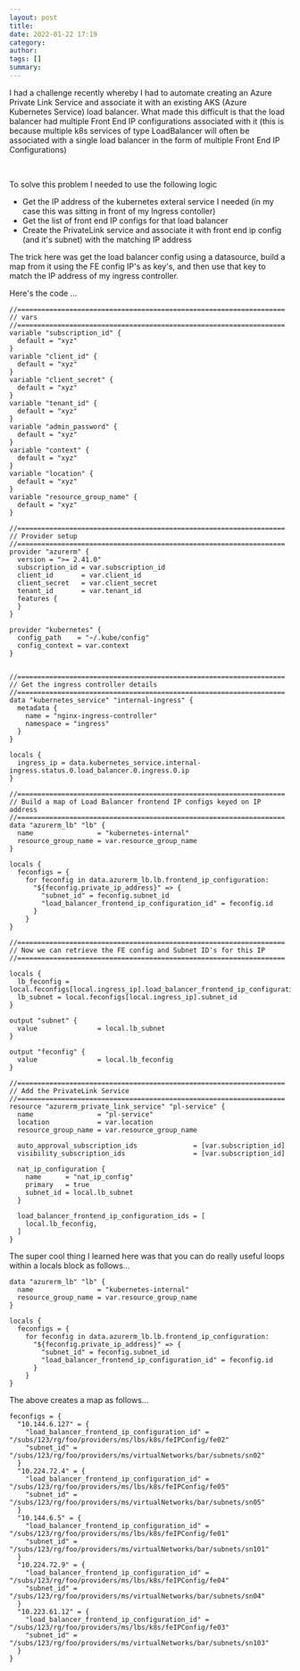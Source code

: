 ```yaml
---
layout: post
title: 
date: 2022-01-22 17:19
category: 
author: 
tags: []
summary: 
---
```


I had a challenge recently whereby I had to automate creating an Azure Private Link Service and associate it with an existing AKS (Azure Kubernetes Service) load balancer.  What made this difficult is that the load balancer had multiple Front End IP configurations associated with it (this is because multiple k8s services of type LoadBalancer will often be associated with a single load balancer in the form of multiple Front End IP Configurations)


<br>


To solve this problem I needed to use the following logic 
- Get the IP address of the kubernetes exteral service I needed (in my case this was sitting in front of my Ingress contoller)
- Get the list of front end IP configs for that load balancer
- Create the PrivateLink service and associate it with front end ip config (and it's subnet) with the matching IP address


The trick here was get the load balancer config using a datasource, build a map from it using the FE config IP's as key's, and then use that key to match the IP address of my ingress controller.


Here's the code ...

```
//===================================================================
// vars 
//===================================================================
variable "subscription_id" {
  default = "xyz"
}
variable "client_id" {
  default = "xyz"
}
variable "client_secret" {
  default = "xyz"
}
variable "tenant_id" {
  default = "xyz"
}
variable "admin_password" {
  default = "xyz"
}
variable "context" {
  default = "xyz"
}
variable "location" {
  default = "xyz"
}
variable "resource_group_name" {
  default = "xyz"
}

//===================================================================
// Provider setup 
//===================================================================
provider "azurerm" {
  version = ">= 2.41.0"
  subscription_id = var.subscription_id
  client_id       = var.client_id
  client_secret   = var.client_secret
  tenant_id       = var.tenant_id
  features {
  }
}

provider "kubernetes" {
  config_path    = "~/.kube/config"
  config_context = var.context
}


//===================================================================
// Get the ingress controller details
//===================================================================
data "kubernetes_service" "internal-ingress" {
  metadata {
    name = "nginx-ingress-controller"
    namespace = "ingress"
  }
}

locals {
  ingress_ip = data.kubernetes_service.internal-ingress.status.0.load_balancer.0.ingress.0.ip
}

//===================================================================
// Build a map of Load Balancer frontend IP configs keyed on IP address
//===================================================================
data "azurerm_lb" "lb" {
  name                = "kubernetes-internal"
  resource_group_name = var.resource_group_name
}

locals {
  feconfigs = {
    for feconfig in data.azurerm_lb.lb.frontend_ip_configuration:
      "${feconfig.private_ip_address}" => {
        "subnet_id" = feconfig.subnet_id
        "load_balancer_frontend_ip_configuration_id" = feconfig.id
      }
    }
}

//===================================================================
// Now we can retrieve the FE config and Subnet ID's for this IP 
//===================================================================

locals {
  lb_feconfig = local.feconfigs[local.ingress_ip].load_balancer_frontend_ip_configuration_id
  lb_subnet = local.feconfigs[local.ingress_ip].subnet_id
}

output "subnet" {
  value               = local.lb_subnet
}

output "feconfig" {
  value               = local.lb_feconfig
}

//===================================================================
// Add the PrivateLink Service
//===================================================================
resource "azurerm_private_link_service" "pl-service" {
  name                = "pl-service"
  location            = var.location
  resource_group_name = var.resource_group_name

  auto_approval_subscription_ids              = [var.subscription_id]
  visibility_subscription_ids                 = [var.subscription_id]

  nat_ip_configuration {
    name      = "nat_ip_config"
    primary   = true
    subnet_id = local.lb_subnet
  }

  load_balancer_frontend_ip_configuration_ids = [
    local.lb_feconfig,
  ]
}
```

The super cool thing I learned here was that you can do really useful loops within a locals block as follows... 
```
data "azurerm_lb" "lb" {
  name                = "kubernetes-internal"
  resource_group_name = var.resource_group_name
}

locals {
  feconfigs = {
    for feconfig in data.azurerm_lb.lb.frontend_ip_configuration:
      "${feconfig.private_ip_address}" => {
        "subnet_id" = feconfig.subnet_id
        "load_balancer_frontend_ip_configuration_id" = feconfig.id
      }
    }
}
```

The above creates a map as follows...
```
feconfigs = {
  "10.144.6.127" = {
    "load_balancer_frontend_ip_configuration_id" = "/subs/123/rg/foo/providers/ms/lbs/k8s/feIPConfig/fe02"
    "subnet_id" = "/subs/123/rg/foo/providers/ms/virtualNetworks/bar/subnets/sn02"
  }
  "10.224.72.4" = {
    "load_balancer_frontend_ip_configuration_id" = "/subs/123/rg/foo/providers/ms/lbs/k8s/feIPConfig/fe05"
    "subnet_id" = "/subs/123/rg/foo/providers/ms/virtualNetworks/bar/subnets/sn05"
  }
  "10.144.6.5" = {
    "load_balancer_frontend_ip_configuration_id" = "/subs/123/rg/foo/providers/ms/lbs/k8s/feIPConfig/fe01"
    "subnet_id" = "/subs/123/rg/foo/providers/ms/virtualNetworks/bar/subnets/sn101"
  }
  "10.224.72.9" = {
    "load_balancer_frontend_ip_configuration_id" = "/subs/123/rg/foo/providers/ms/lbs/k8s/feIPConfig/fe04"
    "subnet_id" = "/subs/123/rg/foo/providers/ms/virtualNetworks/bar/subnets/sn04"
  }
  "10.223.61.12" = {
    "load_balancer_frontend_ip_configuration_id" = "/subs/123/rg/foo/providers/ms/lbs/k8s/feIPConfig/fe03"
    "subnet_id" = "/subs/123/rg/foo/providers/ms/virtualNetworks/bar/subnets/sn103"
  }
}
```

